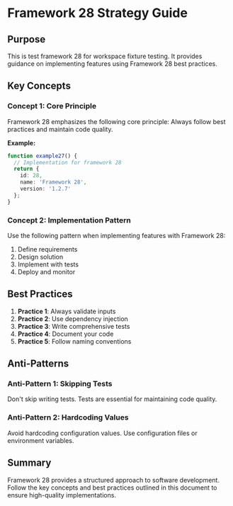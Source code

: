 # Framework 28 Strategy Guide

## Purpose

This is test framework 28 for workspace fixture testing. It provides guidance on implementing features using Framework 28 best practices.



## Key Concepts

### Concept 1: Core Principle

Framework 28 emphasizes the following core principle: Always follow best practices and maintain code quality.

**Example:**
```typescript
function example27() {
  // Implementation for framework 28
  return {
    id: 28,
    name: 'Framework 28',
    version: '1.2.7'
  };
}
```

### Concept 2: Implementation Pattern

Use the following pattern when implementing features with Framework 28:

1. Define requirements
2. Design solution
3. Implement with tests
4. Deploy and monitor

## Best Practices

1. **Practice 1**: Always validate inputs
2. **Practice 2**: Use dependency injection
3. **Practice 3**: Write comprehensive tests
4. **Practice 4**: Document your code
5. **Practice 5**: Follow naming conventions

## Anti-Patterns

### Anti-Pattern 1: Skipping Tests

Don't skip writing tests. Tests are essential for maintaining code quality.

### Anti-Pattern 2: Hardcoding Values

Avoid hardcoding configuration values. Use configuration files or environment variables.

## Summary

Framework 28 provides a structured approach to software development. Follow the key concepts and best practices outlined in this document to ensure high-quality implementations.


